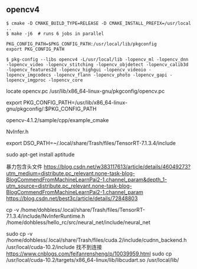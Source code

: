 ## opencv4
    $ cmake -D CMAKE_BUILD_TYPE=RELEASE -D CMAKE_INSTALL_PREFIX=/usr/local ..
    $ make -j6 	# runs 6 jobs in parallel
    
    PKG_CONFIG_PATH=$PKG_CONFIG_PATH:/usr/local/lib/pkgconfig
    export PKG_CONFIG_PATH
   
    $ pkg-config --libs opencv4 -L/usr/local/lib -lopencv_ml -lopencv_dnn -lopencv_video -lopencv_stitching -lopencv_objdetect -lopencv_calib3d -lopencv_features2d -lopencv_highgui -lopencv_videoio -lopencv_imgcodecs -lopencv_flann -lopencv_photo -lopencv_gapi -lopencv_imgproc -lopencv_core


 locate opencv.pc
 /usr/lib/x86_64-linux-gnu/pkgconfig/opencv.pc
 
  export PKG_CONFIG_PATH=/usr/lib/x86_64-linux-gnu/pkgconfig/:$PKG_CONFIG_PATH

 opencv-4.1.2/sample/cpp/example_cmake 
 
 NvInfer.h
 
 export DSO_PATH=~/.local/share/Trash/files/TensorRT-7.1.3.4/include

sudo apt-get install aptitude

暴力包含头文件
https://blog.csdn.net/w383117613/article/details/46049273?utm_medium=distribute.pc_relevant.none-task-blog-BlogCommendFromMachineLearnPai2-1.channel_param&depth_1-utm_source=distribute.pc_relevant.none-task-blog-BlogCommendFromMachineLearnPai2-1.channel_param
https://blog.csdn.net/best3c/article/details/72848803

cp -v /home/dohbless/.local/share/Trash/files/TensorRT-7.1.3.4/include/NvInferRuntime.h /home/dohbless/hello_rc/src/neural_net/include/neural_net

sudo cp -v /home/dohbless/.local/share/Trash/files/cuda.2/include/cudnn_backend.h /usr/local/cuda-10.2/include
找不到连接
https://www.cnblogs.com/feifanrensheng/p/10039959.html
sudo cp /usr/local/cuda-10.2/targets/x86_64-linux/lib/libcudart.so  /usr/local/lib/
